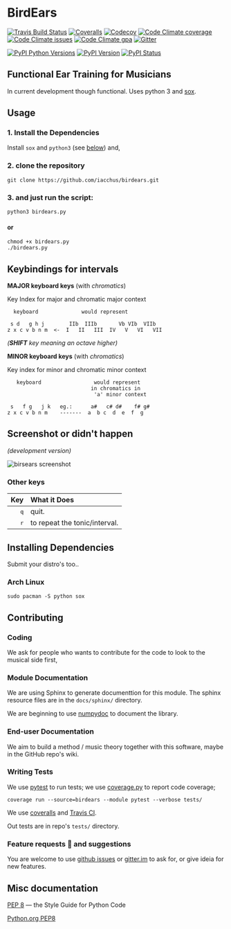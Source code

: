 # BirdEars

[![Travis Build Status](https://img.shields.io/travis/iacchus/birdears.svg?label=build)](https://travis-ci.org/iacchus/birdears)
[![Coveralls](https://img.shields.io/coveralls/iacchus/birdears.svg?label=Coveralls)](https://coveralls.io/github/iacchus/birdears)
[![Codecov](https://img.shields.io/codecov/c/github/iacchus/birdears.svg?label=Codecov)](https://codecov.io/gh/iacchus/birdears)
[![Code Climate coverage](https://img.shields.io/codeclimate/coverage/github/iacchus/birdears.svg?label=Codeclimate)](https://codeclimate.com/github/iacchus/birdears)
[![Code Climate issues](https://img.shields.io/codeclimate/issues/github/iacchus/birdears.svg?label=issues)](https://codeclimate.com/github/iacchus/birdears/issues)
[![Code Climate gpa](https://img.shields.io/codeclimate/github/iacchus/birdears.svg?label=GPA)]()
[![Gitter](https://img.shields.io/gitter/room/birdears/Lobby.svg)](https://gitter.im/birdears/Lobby)

[![PyPI Python Versions](https://img.shields.io/pypi/pyversions/birdears.svg)](https://pypi.python.org/pypi/birdears)
[![PyPI Version](https://img.shields.io/pypi/v/birdears.svg)](https://pypi.python.org/pypi/birdears)
[![PyPI Status](https://img.shields.io/pypi/status/birdears.svg?label=PyPI+Status)](https://pypi.python.org/pypi/birdears)

## Functional Ear Training for Musicians

In current development though functional. Uses python 3 and [sox](http://sox.sourceforge.net/).

## Usage

### 1. Install the Dependencies

Install `sox` and `python3` (see [below](https://github.com/iacchus/birdears#installing--dependencies)) and,

### 2. clone the repository

```
git clone https://github.com/iacchus/birdears.git
```

### 3. and just run the script:

```
python3 birdears.py
```

#### or

```
chmod +x birdears.py
./birdears.py
```

## Keybindings for intervals

**MAJOR keyboard keys** (with *chromatics*)

Key Index for major and chromatic major context


```
  keyboard              would represent

 s d   g h j        IIb  IIIb       Vb VIb  VIIb
z x c v b n m  <-  I   II   III  IV   V   VI   VII
```

*(**SHIFT** key meaning an octave higher)*

**MINOR keyboard keys** (with *chromatics*)

Key index for minor and chromatic minor context

```
   keyboard                 would represent
                           in chromatics in
                            'a' minor context

 s   f g   j k   eg.:      a#   c# d#    f# g#
z x c v b n m    -------  a  b c  d  e  f  g
```

## Screenshot or didn't happen

*(development version)*

![birsears screenshot](https://i.imgur.com/PSZCL2a.png)

### Other keys

| Key          | What it Does                  |
|         ---: | :---                          |
| <kbd>q</kbd> | quit.                         |
| <kbd>r</kbd> | to repeat the tonic/interval. |

## Installing  Dependencies

Submit your distro's too..

### Arch Linux

```
sudo pacman -S python sox
```

## Contributing

### Coding

We ask for people who wants to contribute for the code to look to the musical side first,

### Module Documentation

We are using Sphinx to generate documenttion for this module. The sphinx resource
files are in the `docs/sphinx/` directory.

We are beginning to use [numpydoc](https://github.com/numpy/numpy/blob/master/doc/HOWTO_DOCUMENT.rst.txt)
to document the library.

### End-user Documentation

We aim to build a method / music theory together with this software, maybe in the
GitHub repo's wiki.

### Writing Tests

We use [pytest](https://docs.pytest.org/en/latest/) to run tests; we use [coverage.py](https://coverage.readthedocs.io) to report code coverage;

```
coverage run --source=birdears --module pytest --verbose tests/
```

We use [coveralls](https://coveralls.io/github/iacchus/birdears) and [Travis CI](https://travis-ci.org/iacchus/birdears).

Out tests are in repo's `tests/` directory.

### Feature requests :gift: and suggestions

You are welcome to use [github issues](https://github.com/iacchus/birdears/issues) or [gitter.im](https://gitter.im/birdears/Lobby) to ask for, or give ideia for new features.

## Misc documentation

[PEP 8](https://pep8.org) — the Style Guide for Python Code

[Python.org PEP8](https://www.python.org/dev/peps/pep-0008/)
